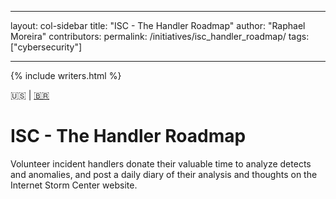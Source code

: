 ﻿---

layout: col-sidebar
title: "ISC - The Handler Roadmap"
author: "Raphael Moreira"
contributors: 
permalink: /initiatives/isc_handler_roadmap/
tags: ["cybersecurity"]

---

{% include writers.html %}

🇺🇸 | [🇧🇷](index.pt-BR.md)
# ISC - The Handler Roadmap
Volunteer incident handlers donate their valuable time to analyze detects and anomalies, and post a daily diary of their 
analysis and thoughts on the Internet Storm Center website.